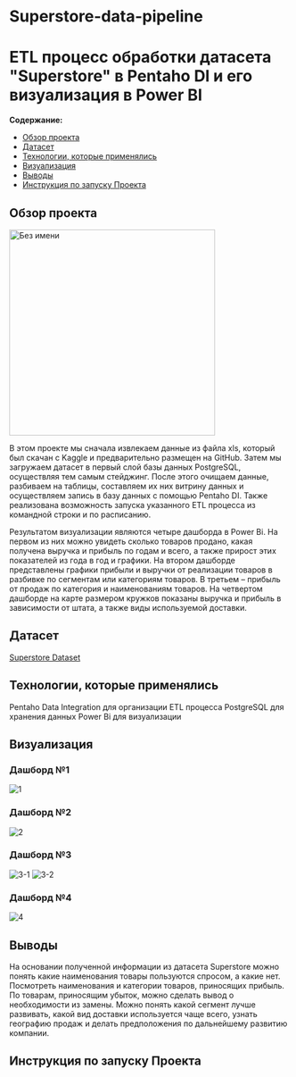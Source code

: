 # Superstore-data-pipeline
# ETL процесс обработки датасета "Superstore" в Pentaho DI и его визуализация в Power BI

**Содержание:**

* [Обзор проекта](#Обзор-проекта)
* [Датасет](#Датасет)
* [Технологии, которые применялись](#Технологии-которые-применялись)
* [Визуализация](#Визуализация)
* [Выводы](#Выводы)
* [Инструкция по запуску Проекта](#инструкция-по-запуску-проекта)

## Обзор проекта
<img width="369" alt="Без имени" src="https://user-images.githubusercontent.com/121936498/212932652-92fb9ff2-c6c2-4853-bc2e-7937b38df68a.png">

В этом проекте мы сначала извлекаем данные из файла xls, который был скачан с Kaggle и предварительно размещен на GitHub. Затем мы  загружаем датасет в первый слой базы данных PostgreSQL, осуществляя тем самым стейджинг. После этого очищаем данные, разбиваем на таблицы, составляем их них витрину данных и осуществляем запись в базу данных с помощью Pentaho DI. Также реализована возможность запуска указанного ETL процесса из командной строки и по расписанию. 

Результатом визуализации являются четыре дашборда в Power Bi. На первом из них можно увидеть сколько товаров продано, какая получена выручка и прибыль по годам и всего,  а также прирост этих показателей из года в год и графики. На втором дашборде представлены графики прибыли и выручки от реализации товаров в разбивке по сегментам или категориям товаров. В третьем – прибыль от продаж по категория и наименованиям товаров. На четвертом дашборде на карте размером кружков показаны выручка и прибыль в зависимости от штата, а также  виды используемой доставки. 

## Датасет

[Superstore Dataset](https://www.kaggle.com/datasets/vivek468/superstore-dataset-final)

## Технологии, которые применялись

Pentaho Data Integration для организации ETL процесса 
PostgreSQL для хранения данных
Power Bi для визуализации

## Визуализация
### Дашборд №1
![1](https://user-images.githubusercontent.com/121936498/212933053-f1825729-2e27-4728-adec-7fa199a40e3c.jpg)

### Дашборд №2
![2](https://user-images.githubusercontent.com/121936498/212933074-963e6452-0a7e-48bd-906c-984b90d459bf.jpg)

### Дашборд №3
![3-1](https://user-images.githubusercontent.com/121936498/212933115-cc669731-9eca-4dd7-afef-8697e8d9ff4a.jpg)
![3-2](https://user-images.githubusercontent.com/121936498/212933144-b157eec1-e9f9-460f-92ab-a86fb0efeb40.jpg)

### Дашборд №4
![4](https://user-images.githubusercontent.com/121936498/212933161-2654a93a-5bbd-409b-ae51-df7f88ac71c3.jpg)

## Выводы

На основании полученной информации из датасета Superstore можно понять какие наименования  товары пользуются спросом, а какие нет. Посмотреть наименования и категории товаров, приносящих прибыль. По товарам, приносящим убыток, можно сделать вывод о необходимости из замены. Можно понять какой сегмент лучше развивать, какой вид доставки используется чаще всего, узнать географию продаж и делать предположения по дальнейшему развитию компании.

## Инструкция по запуску Проекта



